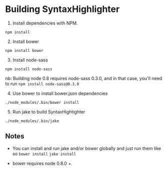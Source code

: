 Building SyntaxHighlighter
==========================

1. Install dependencies with NPM.

`npm install`

2. Install bower

`npm install bower`

3. Install node-sass

`npm install node-sass`

nb: Building node 0.8 requires node-sass 0.3.0, and in that case, you'll need to run `npm install node-sass@0.3.0`

4. Use bower to install bower.json dependencies

`./node_modules/.bin/bower install`

5. Run jake to build SyntaxHightighter

`./node_modules/.bin/jake`

Notes
-----
* You can install and run jake and/or bower globally and just run them like so
  `bower install`
  `jake install`

* bower requires node 0.8.0 +.

